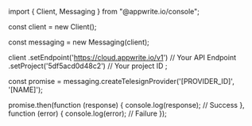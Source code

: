 import { Client, Messaging } from "@appwrite.io/console";

const client = new Client();

const messaging = new Messaging(client);

client
    .setEndpoint('https://cloud.appwrite.io/v1') // Your API Endpoint
    .setProject('5df5acd0d48c2') // Your project ID
;

const promise = messaging.createTelesignProvider('[PROVIDER_ID]', '[NAME]');

promise.then(function (response) {
    console.log(response); // Success
}, function (error) {
    console.log(error); // Failure
});